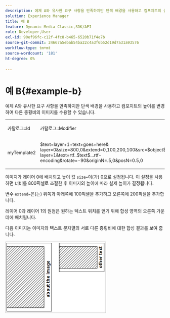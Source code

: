 ```yaml
---
description: 예제 A와 유사한 요구 사항을 만족하지만 단색 배경을 사용하고 컴포지트의 높이를 변경하여 다른 종횡비의 이미지를 수용할 수 있습니다.
solution: Experience Manager
title: 예 B
feature: Dynamic Media Classic,SDK/API
role: Developer,User
exl-id: 90ef96fc-c12f-4fc8-b465-6520b71f4e7b
source-git-commit: 24667a5ebab54ba22c4a3f6b52d19d7a31a93576
workflow-type: tm+mt
source-wordcount: '181'
ht-degree: 0%

---
```


# 예 B{#example-b}

예제 A와 유사한 요구 사항을 만족하지만 단색 배경을 사용하고 컴포지트의 높이를 변경하여 다른 종횡비의 이미지를 수용할 수 있습니다.

<table id="simpletable_37BA3B2A75A9468C9ADEBBC034BADAE7"> 
 <tr class="strow"> 
  <td class="stentry"> <p><span class="codeph"> 카탈로그::Id</span> </p> </td> 
  <td class="stentry"> <p><span class="codeph"> 카탈로그::Modifier</span> </p></td> 
 </tr> 
 <tr class="strow"> 
  <td class="stentry"> <p><span class="codeph"> myTemplate2</span> </p></td> 
  <td class="stentry"> <p><span class="codeph"> $text=layer+1+text+goes+here&amp; layer=0&amp;size=800,0&amp;extend=0,100,200,100&amp;src=$object$&amp;originN=.5,0&amp; layer=1&amp;text=rtf..$text$...rtf-encoding&amp;rotate=-90&amp;originN=.5,0&amp;posN=0.5,0</span> </p></td> 
 </tr> 
</table>

이미지가 레이어 0에 배치되고 높이 값 `size=`이(가) 0으로 설정됩니다. 이 설정을 사용하면 너비를 800픽셀로 조절한 후 이미지의 높이에 따라 실제 높이가 결정됩니다.

변수 `extend=`은(는) 위쪽과 아래쪽에 100픽셀을 추가하고 오른쪽에 200픽셀을 추가합니다.

레이어 0과 레이어 1의 원점은 원하는 텍스트 위치를 얻기 위해 합성 영역의 오른쪽 가운데에 배치됩니다.

다음 이미지는 이미지와 텍스트 문자열의 서로 다른 종횡비에 대한 합성 결과를 보여 줍니다.

![예제 B 이미지](assets/exampleb.png)
